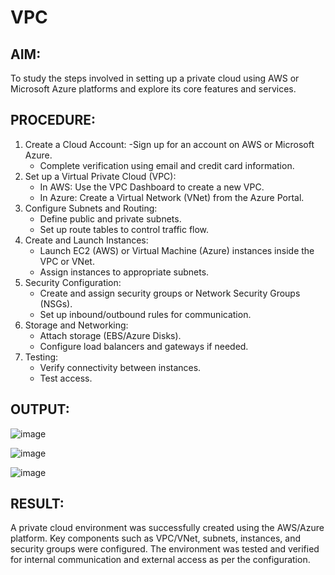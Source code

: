# VPC
## AIM: 
  To study the steps involved in setting up a private cloud using AWS or Microsoft Azure platforms and explore its core features and services. 

## PROCEDURE: 
1. Create a Cloud Account:
   -Sign up for an account on AWS or Microsoft Azure.
   - Complete verification using email and credit card information. 
2. Set up a Virtual Private Cloud (VPC):
   - In AWS: Use the VPC Dashboard to create a new VPC.
   - In Azure: Create a Virtual Network (VNet) from the Azure Portal. 
3. Configure Subnets and Routing:
   - Define public and private subnets.
   - Set up route tables to control traffic flow. 
4. Create and Launch Instances:
    - Launch EC2 (AWS) or Virtual Machine (Azure) instances inside the VPC or VNet.
    - Assign instances to appropriate subnets. 
5. Security Configuration:
   - Create and assign security groups or Network Security Groups (NSGs).
   - Set up inbound/outbound rules for communication. 
6. Storage and Networking:
   - Attach storage (EBS/Azure Disks).
   - Configure load balancers and gateways if needed. 
7. Testing:
   - Verify connectivity between instances.
   - Test access.

## OUTPUT:
![image](https://github.com/user-attachments/assets/24238db2-055e-4064-87c9-6a6630305fa4)


![image](https://github.com/user-attachments/assets/d0611307-ed1e-4561-9664-57dca64a5c36)



![image](https://github.com/user-attachments/assets/ff254a35-d671-4abe-beb8-e01423422c58)


## RESULT: 
A private cloud environment was successfully created using the AWS/Azure platform. Key components such as VPC/VNet, subnets, instances, and security groups were configured. The environment was tested and verified for internal communication and external access as per the configuration.
